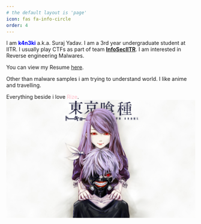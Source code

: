 ```yaml
---
# the default layout is 'page'
icon: fas fa-info-circle
order: 4
---
```

I am <span style="color:blue">**k4n3ki**</span> a.k.a. Suraj Yadav. I am a 3rd year undergraduate student at IITR. I usually play CTFs as part of team [**InfoSecIITR**](https://infoseciitr.in/). I am interested in Reverse engineering Malwares.

You can view my Resume [here](https://drive.google.com/file/d/13fxMLlqtk4wtvBfbfvIjxy2ol80ToRWv/view?usp=sharing).

Other than malware samples i am trying to understand world.
I like anime and travelling.


Everything beside i love <span style="color:pink">Rize</span>.
<img src="/assets/img/about/rize.jpg">
